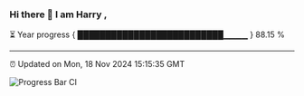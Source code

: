 ### Hi there 👋 I am Harry , 

⏳ Year progress { ██████████████████████████▁▁▁▁ } 88.15 %

---

⏰ Updated on Mon, 18 Nov 2024 15:15:35 GMT

![Progress Bar CI](https://github.com/duykhang68/duykhang68/workflows/Progress%20Bar%20CI/badge.svg)
